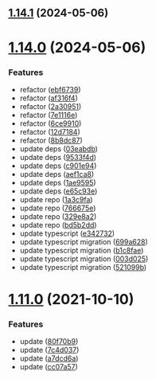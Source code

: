 ## [1.14.1](https://github.com/msobiecki/algorithm/compare/v1.14.0...v1.14.1) (2024-05-06)



# [1.14.0](https://github.com/msobiecki/algorithm/compare/v1.11.0...v1.14.0) (2024-05-06)


### Features

* refactor ([ebf6739](https://github.com/msobiecki/algorithm/commit/ebf6739ecb974a1eddfd514cbb5d886fde53b45b))
* refactor ([af316f4](https://github.com/msobiecki/algorithm/commit/af316f4f91c4de67e69fef001b7a771b896beadd))
* refactor ([2a30951](https://github.com/msobiecki/algorithm/commit/2a309512df5cf86330ba97146923812709b74684))
* refactor ([7e1116e](https://github.com/msobiecki/algorithm/commit/7e1116ef60bdc633f907b80190c68c01f314b58f))
* refactor ([6ce9910](https://github.com/msobiecki/algorithm/commit/6ce991079eda5e353be94423c6459e5ae25c9366))
* refactor ([12d7184](https://github.com/msobiecki/algorithm/commit/12d7184573468b7d8183ab2457de332865bce632))
* refactor ([8b8dc87](https://github.com/msobiecki/algorithm/commit/8b8dc87ea13dbbbdb98487fb2358bb3645c5c457))
* update deps ([03eabdb](https://github.com/msobiecki/algorithm/commit/03eabdbd28f1cf688aea0ac74d42a31f17b03721))
* update deps ([9533f4d](https://github.com/msobiecki/algorithm/commit/9533f4dae92bd00d3eb5059a3d64a85aff0d3bf4))
* update deps ([c901e94](https://github.com/msobiecki/algorithm/commit/c901e94d8b093a39af83d6a124c7d78bf440f8f9))
* update deps ([aef1ca8](https://github.com/msobiecki/algorithm/commit/aef1ca8b8543968066ad6d1319d1658ab7450e06))
* update deps ([1ae9595](https://github.com/msobiecki/algorithm/commit/1ae959502fc12cb497ad527124169334bc306a36))
* update deps ([e65c93e](https://github.com/msobiecki/algorithm/commit/e65c93e60020fabbb76a3d029f6610ab3192fba0))
* update repo ([1a3c9fa](https://github.com/msobiecki/algorithm/commit/1a3c9faa123c680bc6ea11fa89fb20fd176f076d))
* update repo ([766675e](https://github.com/msobiecki/algorithm/commit/766675e28ed7f580c9ba18313c1fa89ce395d64c))
* update repo ([329e8a2](https://github.com/msobiecki/algorithm/commit/329e8a20e2b8785303e57907f01e34bd0afe1f62))
* update repo ([bd5b2dd](https://github.com/msobiecki/algorithm/commit/bd5b2dd286c5a33ea4d8f7b201da8bad2fad7bce))
* update typescript ([e342732](https://github.com/msobiecki/algorithm/commit/e3427327257ba769ae45b050a1c9cd025b2fbf96))
* update typescript migration ([699a628](https://github.com/msobiecki/algorithm/commit/699a6283d14e7daa3c1dd925fdd39358417c4dc3))
* update typescript migration ([b1c8fae](https://github.com/msobiecki/algorithm/commit/b1c8faed7e03097f8a0b4afda54583b675d926a5))
* update typescript migration ([003d025](https://github.com/msobiecki/algorithm/commit/003d02520020731a157098f82f46e4457654e3fa))
* update typescript migration ([521099b](https://github.com/msobiecki/algorithm/commit/521099be50f5c2d666c02bdbbe336bcf1e9c43ea))



# [1.11.0](https://github.com/msobiecki/algorithm/compare/v1.10.0...v1.11.0) (2021-10-10)


### Features

* update ([80f70b9](https://github.com/msobiecki/algorithm/commit/80f70b907819c552119ecf49787301bfd46ebef6))
* update ([7c4d037](https://github.com/msobiecki/algorithm/commit/7c4d037d7e1c5329a4b45202f095c8097c8d4366))
* update ([a7dcd6a](https://github.com/msobiecki/algorithm/commit/a7dcd6a54a89ae238365776de1aee03915ee7dcb))
* update ([cc07a57](https://github.com/msobiecki/algorithm/commit/cc07a572270e88389c95dcb87d48ce557b257d3f))



